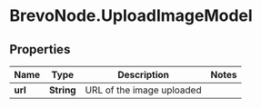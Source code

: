 # BrevoNode.UploadImageModel

## Properties
Name | Type | Description | Notes
------------ | ------------- | ------------- | -------------
**url** | **String** | URL of the image uploaded | 


